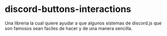 # discord-buttons-interactions
Una libreria la cual quiere ayudar a que algunos sistemas de discord.js que son famosos sean faciles de hacer y de una manera sencilla.
